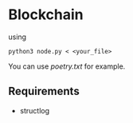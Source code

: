 # Blockchain
using
```
python3 node.py < <your_file>
```
You can use *poetry.txt* for example.

## Requirements
- structlog